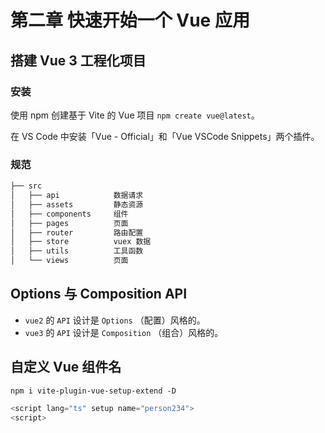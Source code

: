 # 第二章 快速开始一个 Vue 应用

## 搭建 Vue 3 工程化项目

### 安装

使用 npm 创建基于 Vite 的 Vue 项目 `npm create vue@latest`。

在 VS Code 中安装「Vue - Official」和「Vue VSCode Snippets」两个插件。

### 规范

```txt
├── src
│   ├── api            数据请求
│   ├── assets         静态资源
│   ├── components     组件
│   ├── pages          页面
│   ├── router         路由配置
│   ├── store          vuex 数据
│   ├── utils          工具函数
│   └── views          页面
```

## Options 与 Composition API

- `vue2` 的 `API` 设计是 `Options` （配置）风格的。
- `vue3` 的 `API` 设计是 `Composition` （组合）风格的。

## 自定义 Vue 组件名

`npm i vite-plugin-vue-setup-extend -D`

```javascript
<script lang="ts" setup name="person234">
<script>
```
